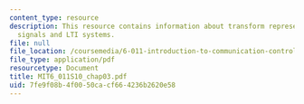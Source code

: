 ```yaml
---
content_type: resource
description: This resource contains information about transform representation of
  signals and LTI systems.
file: null
file_location: /coursemedia/6-011-introduction-to-communication-control-and-signal-processing-spring-2010/7fe9f08b4f0050cacf664236b2620e58_MIT6_011S10_chap03.pdf
file_type: application/pdf
resourcetype: Document
title: MIT6_011S10_chap03.pdf
uid: 7fe9f08b-4f00-50ca-cf66-4236b2620e58
---
```

